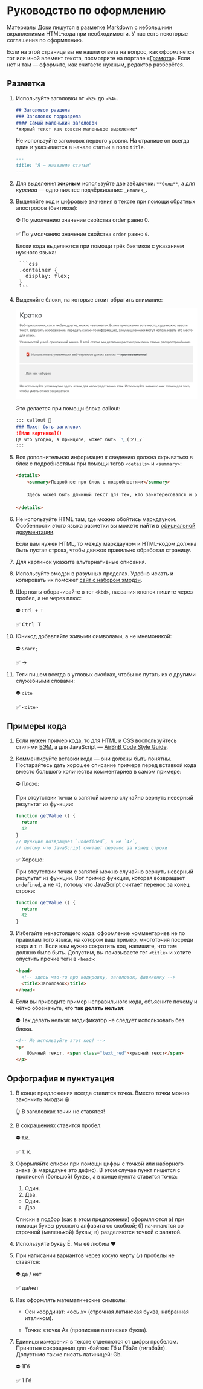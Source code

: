 # Руководство по оформлению

Материалы Доки пишутся в разметке Markdown с небольшими вкраплениями HTML-кода при необходимости. У нас есть некоторые соглашения по оформлению.

Если на этой странице вы не нашли ответа на вопрос, как оформляется тот или иной элемент текста, посмотрите на портале «[Грамота](http://gramota.ru/)». Если нет и там — оформите, как считаете нужным, редактор разберётся.

## Разметка

1. Используйте заголовки от `<h2>` до `<h4>`.

    ```markdown
    ## Заголовок раздела
    ### Заголовок подраздела
    #### Самый маленький заголовок
    *жирный текст как совсем маленькое выделение*
    ```

    Не используйте заголовок первого уровня. На странице он всегда один и указывается в начале статьи в поле `title`.

    ```markdown
    ---
    title: "Я — название статьи"
    ---
    ```

1. Для выделения **жирным** используйте две звёздочки: `**болд**`, а для _курсива_ — одно нижнее подчёркивание: `_италик_`.

1. Выделяйте код и цифровые значения в тексте при помощи обратных апострофов (бэктиков):

    ⛔ По умолчанию значение свойства order равно 0.

    ✅ По умолчанию значение свойства `order` равно `0`.

    Блоки кода выделяются при помощи трёх бэктиков с указанием нужного языка:

    <pre>
    ```css
    .container {
      display: flex;
    }
    ```</pre>

1. Выделяйте блоки, на которые стоит обратить внимание:

    ![Пример блоков с выделением](images/callouts.png)

    Это делается при помощи блока callout:

    ```markdown
    ::: callout 🥨
    ### Может быть заголовок
    ![Или картинка]()
    Да что угодно, в принципе, может быть ¯\_(ツ)_/¯
    :::
    ```

1. Вся дополнительная информация к сведению должна скрываться в блок с подробностями при помощи тегов `<details>` и `<summary>`:

    ```html
    <details>
        <summary>Подробнее про блок с подробностями</summary>

        Здесь может быть длинный текст для тех, кто заинтересовался и раскрыл блок.

    </details>
    ```

1. Не используйте HTML там, где можно обойтись маркдауном. Особенности этого языка разметки вы можете найти в [официальной документации](https://daringfireball.net/projects/markdown/).

    Если вам нужен HTML, то между маркдауном и HTML-кодом должна быть пустая строка, чтобы движок правильно обработал страницу.

1. Для картинок укажите альтернативные описания.

1. Используйте эмодзи в разумных пределах. Удобно искать и копировать их поможет [сайт с набором эмодзи](https://ru.piliapp.com/emoji/list/).

1. Шорткаты оборачивайте в тег `<kbd>`, названия кнопок пишите через пробел, а не через плюс:

    ⛔ `Ctrl + T`

    ✅  <kbd>Ctrl T</kbd>

1. Юникод добавляйте живыми символами, а не мнемоникой:

    ⛔ `&rarr;`

    ✅  →

1. Теги пишем всегда в угловых скобках, чтобы не путать их с другими служебными словами:

    ⛔ `cite`

    ✅ `<cite>`

## Примеры кода

1. Если нужен пример кода, то для HTML и CSS воспользуйтесь стилями [БЭМ](https://ru.bem.info/), а для JavaScript — [AirBnB Code Style Guide](https://github.com/airbnb/javascript).

1. Комментируйте вставки кода — они должны быть понятны. Постарайтесь дать хорошее описание примера перед вставкой кода вместо большого количества комментариев в самом примере:

    ⛔ Плохо:

    При отсутствии точки с запятой можно случайно вернуть неверный результат из функции:

    ```js
    function getValue () {
      return
      42
    }
    // Функция возвращает `undefined`, а не `42`,
    // потому что JavaScript считает перенос за конец строки
    ```

    ✅ Хорошо:

    При отсутствии точки с запятой можно случайно вернуть неверный результат из функции. Вот пример функции, которая возвращает `undefined`, а не `42`, потому что JavaScript считает перенос за конец строки:

    ```js
    function getValue () {
      return
      42
    }
    ```

1. Избегайте ненастоящего кода: оформление комментариев не по правилам того языка, на котором ваш пример, многоточия посреди кода и т. п. Если вам нужно сократить код, напишите, что там должно было быть. Допустим, вы показываете тег `<title>` и хотите опустить прочие теги в `<head>`:

    ```html
    <head>
      <!-- здесь что-то про кодировку, заголовок, фавиконку -->
      <title>Заголовок</title>
    </head>
    ```

1. Если вы приводите пример неправильного кода, объясните почему и чётко обозначьте, что **так делать нельзя**:

    ⛔ Так делать нельзя: модификатор не следует использовать без блока.

    ```html
    <!-- Не используйте этот код! -->
    <p>
        Обычный текст, <span class="text_red">красный текст</span>
    </p>
    ```

## Орфография и пунктуация

1. В конце предложения всегда ставится точка. Вместо точки можно закончить эмодзи 😀

    👆 В заголовках точки не ставятся!

1. В сокращениях ставится пробел:

    ⛔ т.к.

    ✅ т. к.

1. Оформляйте списки при помощи цифры с точкой или наборного знака (в маркдауне это дефис). В этом случае пункт пишется с прописной (большой) буквы, а в конце пункта ставится точка:

    1. Один.
    2. Два.

    - Один.
    - Два.

    Списки в подбор (как в этом предложении) оформляются а) при помощи буквы русского алфавита со скобкой; б) начинаются со строчной (маленькой) буквы; в) разделяются точкой с запятой.

1. Используйте букву Ё. Мы её любим ❤️

1. При написании вариантов через косую черту (`/`) пробелы не ставятся:

    ⛔ да / нет

    ✅ да/нет

1. Как оформлять математические символы:

    - Оси координат: «ось _x_» (строчная латинская буква, набранная италиком).

    - Точка: «точка A» (прописная латинская буква).

1. Единицы измерения в тексте отделяются от цифры пробелом. Принятые сокращения для -байтов: Гб и Гбайт (гигабайт). Допустимо также писать латиницей: Gb.

    ⛔ <!-- yaspeller ignore:start -->1Гб<!-- yaspeller ignore:end -->

    ✅ 1 Гб
